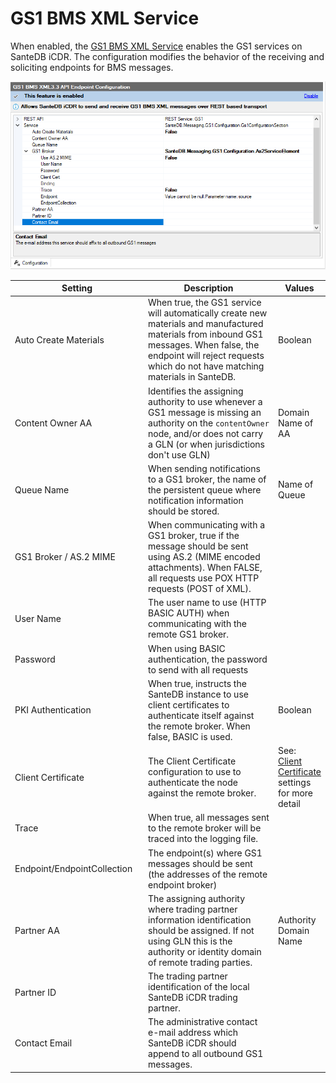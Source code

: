 # GS1 BMS XML Service

When enabled, the [GS1 BMS XML Service](../../../../developers/santedb-software-publishers/gs1-bms-xml/) enables the GS1 services on SanteDB iCDR. The configuration modifies the behavior of the receiving and soliciting endpoints for BMS messages.



![](<../../../../.gitbook/assets/image (487).png>)

<table><thead><tr><th width="207.89270213822925">Setting</th><th width="269.5026452105254">Description</th><th>Values</th></tr></thead><tbody><tr><td>Auto Create Materials</td><td>When true, the GS1 service will automatically create new materials and manufactured materials from inbound GS1 messages. When false, the endpoint will reject requests which do not have matching materials in SanteDB.</td><td>Boolean</td></tr><tr><td>Content Owner AA</td><td>Identifies the assigning authority to use whenever a GS1 message is missing an authority on the <code>contentOwner</code> node, and/or does not carry a GLN (or when jurisdictions don't use GLN)</td><td>Domain Name of AA</td></tr><tr><td>Queue Name</td><td>When sending notifications to a GS1 broker, the name of the persistent queue where notification information should be stored.</td><td>Name of Queue</td></tr><tr><td>GS1 Broker / AS.2 MIME</td><td>When communicating with a GS1 broker, true if the message should be sent using AS.2 (MIME encoded attachments). When FALSE, all requests use POX HTTP requests (POST of XML).</td><td></td></tr><tr><td>User Name</td><td>The user name to use (HTTP BASIC AUTH) when communicating with the remote GS1 broker.</td><td></td></tr><tr><td>Password</td><td>When using BASIC authentication, the password to send with all requests</td><td></td></tr><tr><td>PKI Authentication</td><td>When true, instructs the SanteDB instance to use client certificates to authenticate itself against the remote broker. When false, BASIC is used.</td><td>Boolean</td></tr><tr><td>Client Certificate</td><td>The Client Certificate configuration to use to authenticate the node against the remote broker.</td><td>See: <a href="./#endpoints">Client Certificate</a> settings for more detail</td></tr><tr><td>Trace</td><td>When true, all messages sent to the remote broker will be traced into the logging file.</td><td></td></tr><tr><td>Endpoint/EndpointCollection</td><td>The endpoint(s) where GS1 messages should be sent (the addresses of the remote endpoint broker)</td><td></td></tr><tr><td>Partner AA</td><td>The assigning authority where trading partner information identification should be assigned. If not using GLN this is the authority or identity domain of remote trading parties.</td><td>Authority Domain Name</td></tr><tr><td>Partner ID</td><td>The trading partner identification of the local SanteDB iCDR trading partner.</td><td></td></tr><tr><td>Contact Email</td><td>The administrative contact e-mail address which SanteDB iCDR should append to all outbound GS1 messages.</td><td></td></tr></tbody></table>

